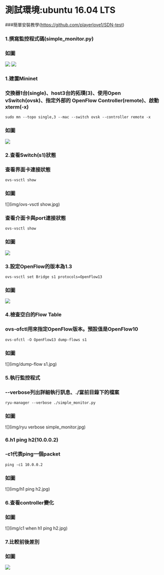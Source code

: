 # 測試環境:ubuntu 16.04 LTS
###簡單安裝教學(https://github.com/playerlove1/SDN-test)

### 1.撰寫監控程式碼(simple_monitor.py)
### 如圖
![](img/Code1.jpg)
![](img/Code2.jpg)

### 1.建置Mininet
### 交換器1台(single)、host3台的拓璞(3)、使用Open vSwitch(ovsk)、指定外部的 OpenFlow Controller(remote)、啟動 xterm(-x)
```console
sudo mn --topo single,3 --mac --switch ovsk --controller remote -x
```
### 如圖
![](img/sudomn.jpg)

### 2.查看Switch(s1)狀態
### 查看界面卡連接狀態
```console
ovs-vsctl show
```
### 如圖
![](img/ovs-vsctl show.jpg)
### 查看介面卡與port連接狀態
```console
ovs-vsctl show
```
### 如圖
![](img/ovs-dpctl.jpg)

### 3.設定OpenFlow的版本為1.3
```console
ovs-vsctl set Bridge s1 protocols=OpenFlow13
```
### 如圖
![](img/setBridge.jpg)

### 4.檢查空白的Flow Table
### ovs-ofctl用來指定OpenFlow版本。預設值是OpenFlow10
```console
ovs-ofctl -O OpenFlow13 dump-flows s1
```
### 如圖
![](img/dump-flow s1.jpg)

### 5.執行監控程式
### --verbose列出詳細執行訊息、./當前目錄下的檔案
```console
ryu-manager --verbose ./simple_monitor.py
```
### 如圖
![](img/ryu verbose simple_monitor.jpg)

### 6.h1 ping h2(10.0.0.2)
### -c1代表ping一個packet
```console
ping -c1 10.0.0.2
```
### 如圖
![](img/h1 ping h2.jpg)

### 6.查看controller變化
### 如圖
![](img/c1 when h1 ping h2.jpg)

### 7.比較前後差別
### 如圖
![](img/compare.jpg)